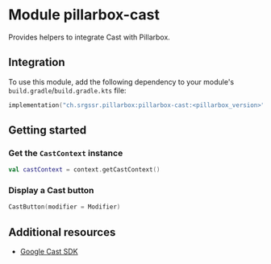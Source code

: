 # Module pillarbox-cast

Provides helpers to integrate Cast with Pillarbox.

## Integration

To use this module, add the following dependency to your module's `build.gradle`/`build.gradle.kts` file:

```kotlin
implementation("ch.srgssr.pillarbox:pillarbox-cast:<pillarbox_version>")
```

## Getting started

### Get the `CastContext` instance

```kotlin
val castContext = context.getCastContext()
```

### Display a Cast button

```kotlin
CastButton(modifier = Modifier)
```

## Additional resources

- [Google Cast SDK](https://developers.google.com/cast/docs/android_sender)
